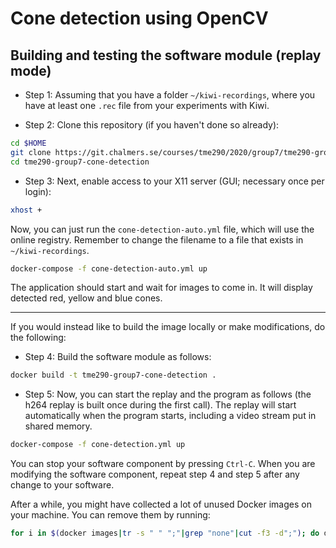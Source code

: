 # Cone detection using OpenCV

## Building and testing the software module (replay mode)

* Step 1: Assuming that you have a folder `~/kiwi-recordings`, where you have at least one `.rec` file from your experiments with Kiwi.

* Step 2: Clone this repository (if you haven't done so already):
```bash
cd $HOME
git clone https://git.chalmers.se/courses/tme290/2020/group7/tme290-group7-cone-detection.git
cd tme290-group7-cone-detection
```

* Step 3: Next, enable access to your X11 server (GUI; necessary once per login):
```bash
xhost +
```
Now, you can just run the `cone-detection-auto.yml` file, which will use the online registry. Remember to change the filename to a file that exists in `~/kiwi-recordings`.
```bash
docker-compose -f cone-detection-auto.yml up
```
The application should start and wait for images to come in. It will display detected red, yellow and blue cones.

---

If you would instead like to build the image locally or make modifications, do the following:

* Step 4: Build the software module as follows:
```bash
docker build -t tme290-group7-cone-detection .
```

* Step 5: Now, you can start the replay and the program as follows (the h264 replay is built once during the first call).  The replay will start automatically when the program starts, including a video stream put in shared memory.
```bash
docker-compose -f cone-detection.yml up
```

You can stop your software component by pressing `Ctrl-C`. When you are modifying the software component, repeat step 4 and step 5 after any change to your software.

After a while, you might have collected a lot of unused Docker images on your machine. You can remove them by running:
```bash
for i in $(docker images|tr -s " " ";"|grep "none"|cut -f3 -d";"); do docker rmi -f $i; done
```
